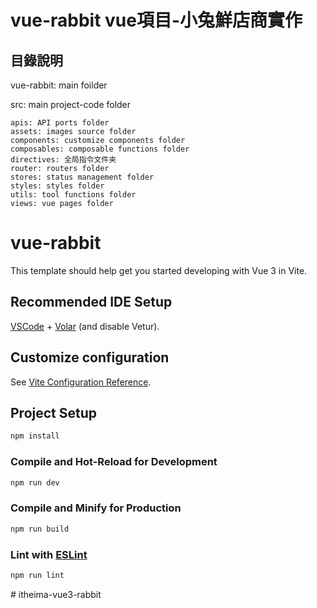 # vue-rabbit vue項目-小兔鮮店商實作

## 目錄說明
vue-rabbit: main foilder

  src: main project-code folder

    apis: API ports folder
    assets: images source folder
    components: customize components folder
    composables: composable functions folder
    directives: 全局指令文件夹
    router: routers folder
    stores: status management folder
    styles: styles folder
    utils: tool functions folder
    views: vue pages folder

# vue-rabbit

This template should help get you started developing with Vue 3 in Vite.

## Recommended IDE Setup

[VSCode](https://code.visualstudio.com/) + [Volar](https://marketplace.visualstudio.com/items?itemName=Vue.volar) (and disable Vetur).

## Customize configuration

See [Vite Configuration Reference](https://vitejs.dev/config/).

## Project Setup

```sh
npm install
```

### Compile and Hot-Reload for Development

```sh
npm run dev
```

### Compile and Minify for Production

```sh
npm run build
```

### Lint with [ESLint](https://eslint.org/)

```sh
npm run lint
```
#   i t h e i m a - v u e 3 - r a b b i t 
 
 
